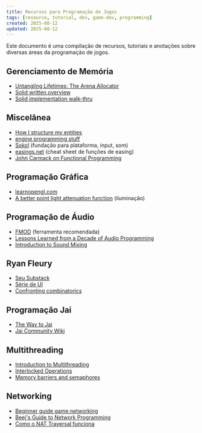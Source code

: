 ```yaml
---
title: Recursos para Programação de Jogos
tags: [resource, tutorial, dev, game-dev, programming]
created: 2025-08-12
updated: 2025-08-12
---
```


Este documento é uma compilação de recursos, tutoriais e anotações sobre diversas áreas da programação de jogos.

## Gerenciamento de Memória
- [Untangling Lifetimes: The Arena Allocator](https://www.rfleury.com/p/untangling-lifetimes-the-arena-allocator)
- [Solid written overview](https://www.gingerbill.org/article/2019/02/01/memory-allocation-strategies-001/)
- [Solid implementation walk-thru](https://www.gingerbill.org/article/2019/02/08/memory-allocation-strategies-002/)

## Miscelânea
- [How I structure my entities](https://youtu.be/UolgW-Ff4bA)
- [engine programming stuff](https://www.youtube.com/playlist?list=PLmV5I2fxaiCI9IAdFmGChKbIbenqRMi6Z)
- [Sokol](https://github.com/floooh/sokol) (fundação para plataforma, input, som)
- [easings.net](https://easings.net/) (cheat sheet de funções de easing)
- [John Carmack on Functional Programming](http://sevangelatos.com/john-carmack-on/)

## Programação Gráfica
- [learnopengl.com](https://learnopengl.com/)
- [A better point light attenuation function](https://lisyarus.github.io/blog/graphics/2022/07/30/point-light-attenuation.html) (iluminação)

## Programação de Áudio
- [FMOD](https://www.fmod.com) (ferramenta recomendada)
- [Lessons Learned from a Decade of Audio Programming](https://www.youtube.com/watch?v=Vjm--AqG04Y)
- [Introduction to Sound Mixing](https://guide.handmadehero.org/code/day139/)

## Ryan Fleury
- [Seu Substack](https://www.rfleury.com/)
- [Série de UI](https://www.rfleury.com/p/ui-series-table-of-contents)
- [Confronting combinatorics](https://www.rfleury.com/i/54162175/confronting-combinatorics)

## Programação Jai
- [The Way to Jai](https://github.com/Ivo-Balbaert/The_Way_to_Jai)
- [Jai Community Wiki](https://github.com/Jai-Community/Jai-Community-Library/wiki)

## Multithreading
- [Introduction to Multithreading](https://guide.handmadehero.org/code/day122)
- [Interlocked Operations](https://guide.handmadehero.org/code/day123/)
- [Memory barriers and semaphores](https://guide.handmadehero.org/code/day124/)

## Networking
- [Beginner guide game networking](https://pvigier.github.io/2019/09/08/beginner-guide-game-networking.html)
- [Beej's Guide to Network Programming](https://beej.us/guide/bgnet/)
- [Como o NAT Traversal funciona](https://tailscale.com/blog/how-nat-traversal-works/)